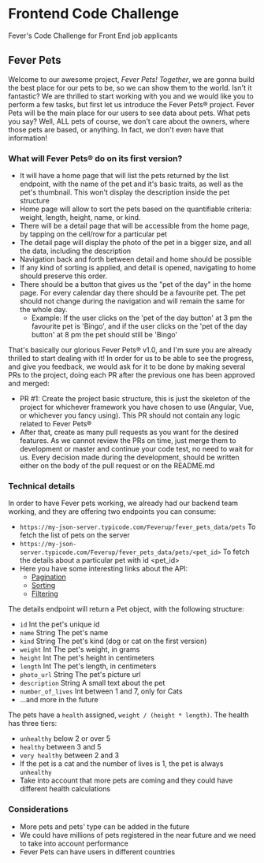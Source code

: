 # Frontend Code Challenge

Fever's Code Challenge for Front End job applicants

## Fever Pets

Welcome to our awesome project, *Fever Pets! Together*, we are gonna build the best place for our pets to be, so we can show them to the world. Isn't it fantastic?
We are thrilled to start working with you and we would like you to perform a few tasks, but first let us introduce the Fever Pets® project.
Fever Pets will be the main place for our users to see data about pets. What pets you say? Well, ALL pets of course, we don't care about the owners, where those pets are based, or anything. In fact, we don't even have that information!

### What will Fever Pets® do on its first version?

* It will have a home page that will list the pets returned by the list endpoint, with the name of the pet and it's basic traits, as well as the pet's thumbnail. This won't display the description inside the pet structure
* Home page will allow to sort the pets based on the quantifiable criteria: weight, length, height, name, or kind.
* There will be a detail page that will be accessible from the home page, by tapping on the cell/row for a particular pet
* The detail page will display the photo of the pet in a bigger size, and all the data, including the description
* Navigation back and forth between detail and home should be possible
* If any kind of sorting is applied, and detail is opened, navigating to home should preserve this order.
* There should be a button that gives us the "pet of the day" in the home page. For every calendar day there should be a favourite pet. The pet should not change during the navigation and will remain the same for the whole day. 
    * Example: If the user clicks on the 'pet of the day button' at 3 pm the favourite pet is 'Bingo', and if the user clicks on the 'pet of the day button' at 8 pm the pet should still be 'Bingo'

That's basically our glorious Fever Pets® v1.0, and I'm sure you are already thrilled to start dealing with it!
In order for us to be able to see the progress, and give you feedback, we would ask for it to be done by making several PRs to the project, doing each PR after the previous one has been approved and merged:
* PR #1: Create the project basic structure, this is just the skeleton of the project for whichever framework you have chosen to use (Angular, Vue, or whichever you fancy using). This PR should not contain any logic related to Fever Pets®
* After that, create as many pull requests as you want for the desired features. As we cannot review the PRs on time, just merge them to development or master and continue your code test, no need to wait for us. Every decision made during the development, should be written either on the body of the pull request or on the README.md



### Technical details

In order to have Fever pets working, we already had our backend team working, and they are offering two endpoints you can consume:

* `https://my-json-server.typicode.com/Feverup/fever_pets_data/pets` To fetch the list of pets on the server
* `https://my-json-server.typicode.com/Feverup/fever_pets_data/pets/<pet_id>` To fetch the details about a particular pet with id <pet_id>
* Here you have some interesting links about the API:
    * [Pagination](https://github.com/typicode/json-server#paginate)
    * [Sorting](https://github.com/typicode/json-server#sort)
    * [Filtering](https://github.com/typicode/json-server#filter)


The details endpoint will return a Pet object, with the following structure:
* `id` Int the pet's unique id
* `name` String The pet's name
* `kind` String The pet's kind (dog or cat on the first version)
* `weight` Int The pet's weight, in grams
* `height` Int The pet's height in centimeters
* `length` Int The pet's length, in centimeters
* `photo_url` String The pet's picture url
* `description` String A small text about the pet
* `number_of_lives` Int between 1 and 7, only for Cats
* ...and more in the future

The pets have a `health` assigned, `weight / (height * length)`. The health has three tiers:
* `unhealthy` below 2 or over 5
* `healthy` between 3 and 5
* `very healthy` between 2 and 3
* If the pet is a cat and the number of lives is 1, the pet is always `unhealthy`
* Take into account that more pets are coming and they could have different health calculations

### Considerations

* More pets and pets' type can be added in the future
* We could have millions of pets registered in the near future and we need to take into account performance
* Fever Pets can have users in different countries
